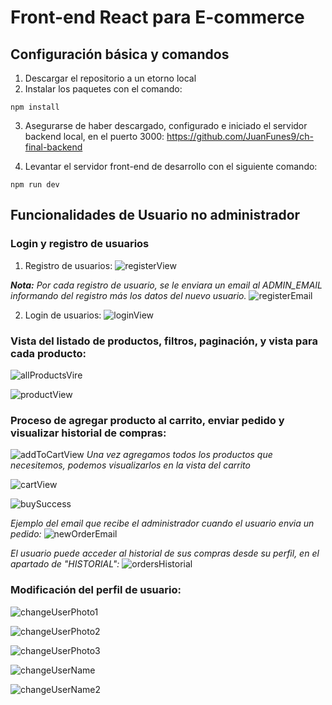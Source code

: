 # Front-end React para E-commerce

## Configuración básica y comandos
1. Descargar el repositorio a un etorno local
2. Instalar los paquetes con el comando:
~~~
npm install
~~~

3. Asegurarse de haber descargado, configurado e iniciado el servidor backend local, en el puerto 3000: https://github.com/JuanFunes9/ch-final-backend

4. Levantar el servidor front-end de desarrollo con el siguiente comando:
~~~
npm run dev
~~~

## Funcionalidades de Usuario no administrador

### Login y registro de usuarios

1. Registro de usuarios:
![registerView](/readmeImages/registerView.png)

***Nota:*** *Por cada registro de usuario, se le enviara un email al ADMIN_EMAIL informando del registro más los datos del nuevo usuario.*
![registerEmail](/readmeImages/registerEmail.png)

2. Login de usuarios:
![loginView](/readmeImages/loginView.png)

### Vista del listado de productos, filtros, paginación, y vista para cada producto:
![allProductsVire](/readmeImages/allProductsView.png)

![productView](/readmeImages/productView.png)

### Proceso de agregar producto al carrito, enviar pedido y visualizar historial de compras:
![addToCartView](/readmeImages/addToCartView.png)
*Una vez agregamos todos los productos que necesitemos, podemos visualizarlos en la vista del carrito*

![cartView](/readmeImages/cartView.png)

![buySuccess](/readmeImages/buySuccess.png)

*Ejemplo del email que recibe el administrador cuando el usuario envia un pedido:*
![newOrderEmail](/readmeImages/newOrderEmail.png)

*El usuario puede acceder al historial de sus compras desde su perfil, en el apartado de "HISTORIAL":*
![ordersHistorial](/readmeImages/ordersHistorial.png)

### Modificación del perfil de usuario:
![changeUserPhoto1](/readmeImages/changeUserPhoto1.png)

![changeUserPhoto2](/readmeImages/changeUserPhoto2.png)

![changeUserPhoto3](/readmeImages/changeUserPhoto3.png)

![changeUserName](/readmeImages/changeUserName.png)

![changeUserName2](/readmeImages/changeUserName2.png)